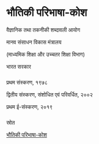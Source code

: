 # भौतिकी परिभाषा-कोश

वैज्ञानिक तथा तकनीकी शब्दावली आयोग

मानव संसाधन विकास मंत्रालय

(माध्यमिक शिक्षा और उच्चतर शिक्षा विभाग)

भारत सरकार

###
प्रथम संस्करण, १९७८

द्वितीय संस्करण, संशोधित एवं परिवर्धित, २००२

प्रथम ई-संस्करण, २०१९

###
स्रोत

[भौतिकी परिभाषा-कोश](http://csttpublication.mhrd.gov.in/ebook/Definitional_Dictionary_of_Physics_(Revised_and_Enlarged_Edition)/html5forpc.html?page=0&bbv=1&pcode=)